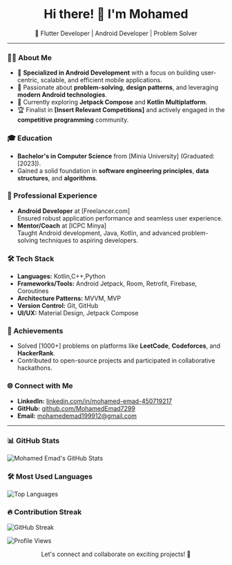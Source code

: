<h1 align="center">Hi there! 👋 I'm Mohamed</h1>

<p align="center">
  🚀 Flutter Developer | Android Developer | Problem Solver
</p>

---

### 👨‍💻 About Me
- 🔭 **Specialized in Android Development** with a focus on building user-centric, scalable, and efficient mobile applications.
- 🎯 Passionate about **problem-solving**, **design patterns**, and leveraging **modern Android technologies**.
- 🌱 Currently exploring **Jetpack Compose** and **Kotlin Multiplatform**.
- 🏆 Finalist in **[Insert Relevant Competitions]** and actively engaged in the **competitive programming** community.

### 🎓 Education
- **Bachelor's in Computer Science** from [Minia University] (Graduated: [2023]).
- Gained a solid foundation in **software engineering principles**, **data structures**, and **algorithms**.

### 💼 Professional Experience
- **Android Developer** at [Freelancer.com]  
  Ensured robust application performance and seamless user experience.
- **Mentor/Coach** at [ICPC Minya]  
  Taught Android development, Java, Kotlin, and advanced problem-solving techniques to aspiring developers.

### 🛠️ Tech Stack
- **Languages:** Kotlin,C++,Python
- **Frameworks/Tools:** Android Jetpack, Room, Retrofit, Firebase, Coroutines
- **Architecture Patterns:** MVVM, MVP
- **Version Control:** Git, GitHub
- **UI/UX:** Material Design, Jetpack Compose

### 🏅 Achievements
- Solved [1000+] problems on platforms like **LeetCode**, **Codeforces**, and **HackerRank**.
- Contributed to open-source projects and participated in collaborative hackathons.

### 🌐 Connect with Me
- **LinkedIn:** [linkedin.com/in/mohamed-emad-450719217](https://www.linkedin.com/in/mohamed-emad-450719217)
- **GitHub:** [github.com/MohamedEmad7299](https://github.com/MohamedEmad7299)
- **Email:** [mohamedemad199912@gmail.com](mailto:your-email)

---

### 📊 GitHub Stats

![Mohamed Emad's GitHub Stats](https://github-readme-stats.vercel.app/api?username=MohamedEmad7299&show_icons=true&theme=radical)

### 🛠️ Most Used Languages

![Top Languages](https://github-readme-stats.vercel.app/api/top-langs/?username=MohamedEmad7299&layout=compact&theme=radical)


### 🔥 Contribution Streak

![GitHub Streak](https://github-readme-streak-stats.herokuapp.com/?user=MohamedEmad7299&theme=radical)


![Profile Views](https://komarev.com/ghpvc/?username=MohamedEmad7299&color=blue)



<p align="center">
  Let's connect and collaborate on exciting projects! 🌟
</p>
